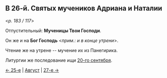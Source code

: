 
## В 26-й. Святых мучеников Адриана и Наталии

<*p. 183 / 117*>

Отпустительный: **Мученицы Твои Господи**. 

Он же и на **Бог Господь** <*прим.: и в конце утрени*>. 

Чтение же на утрене -- мучение их из Панегирика. 

Литургии же последование ищи [20-го сентября](../09_september/09_20_MES.ru.md#Литургия).

[← 25-е](08_25_MES.ru.md) | [Август](README.md#26-й) | [27-е →](08_27_MES.ru.md)
